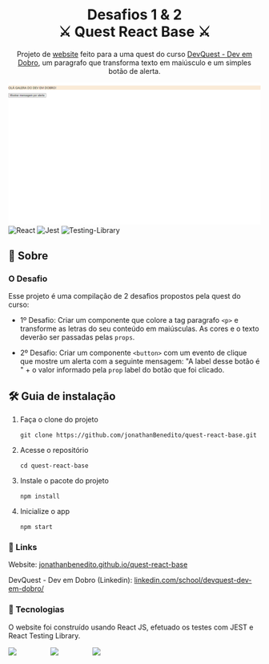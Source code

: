 <h1 align="center">
  Desafios 1 & 2 <br/> ⚔️ Quest React Base ⚔️
</h1>
<p align="center">
  Projeto de <a href="https://jonathanbenedito.github.io/quest-react-base/" target="_blank">website</a> feito para a uma quest do curso <a href="https://www.linkedin.com/school/devquest-dev-em-dobro/">DevQuest - Dev em Dobro</a>, um paragrafo que transforma texto em maiúsculo e um simples botão de alerta.
</p>

![demo](public/project-overview.png)
![React](https://img.shields.io/badge/react-%2320232a.svg?style=for-the-badge&logo=react&logoColor=%2361DAFB)
![Jest](https://img.shields.io/badge/-jest-%23C21325?style=for-the-badge&logo=jest&logoColor=white)
![Testing-Library](https://img.shields.io/badge/-TestingLibrary-%23E33332?style=for-the-badge&logo=testing-library&logoColor=white)

## 💬 Sobre

### O Desafio

Esse projeto é uma compilação de 2 desafios propostos pela quest do curso:

- 1º Desafio: Criar um componente que colore a tag paragrafo `<p>` e transforme as letras do seu conteúdo em maiúsculas. As cores e o texto deverão ser passadas pelas `props`.

- 2º Desafio: Criar um componente `<button>` com um evento de clique que mostre um alerta com a seguinte mensagem: "A label desse botão é " + o valor informado pela `prop` label do botão que foi clicado.

## 🛠 Guia de instalação

1. Faça o clone do projeto
    ```
    git clone https://github.com/jonathanBenedito/quest-react-base.git
    ```

2. Acesse o repositório
    ```
    cd quest-react-base
    ```

3. Instale o pacote do projeto
    ```
    npm install
    ```

4. Inicialize o app
    ```
    npm start
    ```

### 🔗 Links

Website: <a href="https://jonathanbenedito.github.io/quest-react-base/" target="_blank">jonathanbenedito.github.io/quest-react-base</a>

DevQuest - Dev em Dobro (Linkedin): <a href="https://www.linkedin.com/school/devquest-dev-em-dobro/" target="_blank">linkedin.com/school/devquest-dev-em-dobro/</a>

### 🧱 Tecnologias

O website foi construído usando React JS, efetuado os testes com JEST  e React Testing Library.

<div style="display: flex; margin-top: 15px; gap: 20px;">
  <img src="https://cdn.jsdelivr.net/gh/devicons/devicon/icons/react/react-original-wordmark.svg" width="64" />
  <img src="https://cdn.jsdelivr.net/gh/devicons/devicon/icons/jest/jest-plain.svg" width="64" />
  <img src="https://testing-library.com/img/octopus-128x128.png" width="64"/>        
</div>
